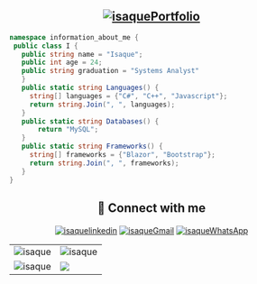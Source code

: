  <h2 align="center"><a href="https://isaquepemasi.vercel.app/" target="_blank">    <a  href="https://isaquepemasi.vercel.app/" target="blank"><img align="center" src="https://img.shields.io/badge/Portfolio-%23000000.svg?style=for-the-badge&logo=firefox&logoColor=#FF7139" alt="isaquePortfolio" /></a> 
</a></h2>

 ```csharp
namespace information_about_me {
  public class I {
    public string name = "Isaque";
    public int age = 24;
    public string graduation = "Systems Analyst"
    }
    public static string Languages() {
      string[] languages = {"C#", "C++", "Javascript"};
      return string.Join(", ", languages);
    }
    public static string Databases() {
        return "MySQL";
    }
    public static string Frameworks() {
      string[] frameworks = {"Blazor", "Bootstrap"};
      return string.Join(", ", frameworks);
    }
}
``` 

<h2 align="center">👥 Connect with me</h2>
<p align="center">
   <a  href="https://www.linkedin.com/in/isaquepemasi/" target="blank"><img align="center" src="https://img.shields.io/badge/LinkedIn-0077B5?style=for-the-badge&logo=linkedin&logoColor=white" alt="isaquelinkedin" /></a>
    <a  href="mailto:ADSisaque@gmail.com" target="blank"><img align="center" src="https://img.shields.io/badge/Gmail-D14836?style=for-the-badge&logo=gmail&logoColor=white" alt="isaqueGmail" /></a>
    <a href="https://api.whatsapp.com/send?phone=+5511987886593&text=Oi%20Isaque" target="blank"><img align="center" src=https://img.shields.io/badge/WhatsApp-25D366?style=for-the-badge&logo=whatsapp&logoColor=white alt="isaqueWhatsApp" /></a>
</p>

<table>
<tr>
<td> <img src="https://github-readme-stats.vercel.app/api/top-langs/?username=IsaquePemasi&layout=compact&langs_count=100&theme=tokyonight" alt="isaque" />
</td>    
<td> <img src="https://github-readme-stats.vercel.app/api?username=IsaquePemasi&show_icons=true&theme=tokyonight" alt="isaque" />
</td>
</tr>
<tr>
<td> <img src="https://github-readme-streak-stats.herokuapp.com/?user=IsaquePemasi&theme=tokyonight" alt="isaque" />
</td>    
<td> 
<img src="https://github-profile-summary-cards.vercel.app/api/cards/profile-details?username=IsaquePemasi&theme=tokyonight" />
</td>
</tr>
</table>
